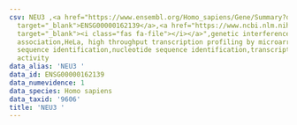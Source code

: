 ```yaml
---
csv: NEU3 ,<a href="https://www.ensembl.org/Homo_sapiens/Gene/Summary?db=core;g=ENSG00000162139"
  target="_blank">ENSG00000162139</a>,<a href="https://www.ncbi.nlm.nih.gov/pubmed/28369544"
  target="_blank"><i class="fas fa-file"></i></a>",genetic interference,functional
  association,HeLa, high throughput transcription profiling by microarray,nucleotide
  sequence identification,nucleotide sequence identification,transcriptional regulation,down-regulates
  activity
data_alias: 'NEU3 '
data_id: ENSG00000162139
data_numevidence: 1
data_species: Homo sapiens
data_taxid: '9606'
title: 'NEU3 '
---
```

